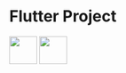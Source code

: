 # Flutter Project
<image src="https://user-images.githubusercontent.com/59801728/114868375-cb381080-9e30-11eb-96ed-2085931d2142.png" height="50"> <image src="https://user-images.githubusercontent.com/59801728/114868439-df7c0d80-9e30-11eb-9e47-7eb148d2c96b.jpg" height="50">
